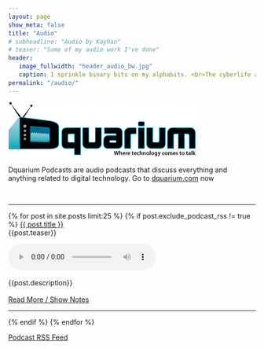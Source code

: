 ```yaml
---
layout: page
show_meta: false
title: "Audio"
# subheadline: "Audio by Kayhan"
# teaser: "Some of my audio work I've done"
header:
   image_fullwidth: "header_audio_bw.jpg"
   caption: I sprinkle binary bits on my alphabits. <br>The cyberlife and times of Kayhan B, digital librarian extraordinaire, podcaster and all around nice guy.
permalink: "/audio/"
---
```


![Dquarium Logo](/images/dquarium-logo-small.png)

Dquarium Podcasts are audio podcasts that discuss everything and anything related to digital technology. Go to <a href="https://dquarium.com">dquarium.com</a> now

<br>
<hr>

<p class="teaser">
   {% for post in site.posts limit:25 %}
      {% if post.exclude_podcast_rss != true %}
            <a href="{{ site.url }}{{ post.url }}">{{ post.title }}</a><br>
            {{post.teaser}}
            <p>
         	<audio controls>
               <source src="{{ post.file }}" type="audio/mp3">
            </audio>
            </p>
            {{post.description}}
            <br>
            <br>
            <a href="{{ site.url }}{{ post.url }}">Read More / Show Notes</a> 
            <hr>
      {% endif %}
   {% endfor %}
</p>
<a href="{{ site.url }}/podcast.xml">Podcast RSS Feed</a>